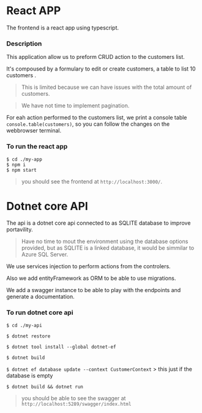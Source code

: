 # React APP

The frontend is a react app using typescript.

### Description

This application allow us to preform CRUD action to the customers list.

It's compoused by a formulary to edit or create customers, a table to list 10 customers .

> This is limited because we can have issues with the total amount of customers.

> We have not time to implement pagination.

For eah action performed to the customers list, we print a console table `console.table(customers)`, so you can follow the changes on the webbrowser terminal.

### To run the react app
```
$ cd ./my-app
$ npm i
$ npm start
```

> you should see the frontend at `http://localhost:3000/`.

# Dotnet core API

The api is a dotnet core api connected to as SQLITE database to improve portavility.

> Have no time to mout the environment using the database options provided, but as SQLITE is a linked database, it would be simmilar to Azure SQL Server.

We use services injection to perform actions from the controlers.

Also we add entityFramework as ORM to be able to use migrations.

We add a swagger instance to be able to play with the endpoints and generate a documentation.


### To run dotnet core api
`$ cd ./my-api`

`$ dotnet restore`

`$ dotnet tool install --global dotnet-ef`

`$ dotnet build`

`$ dotnet ef database update --context CustomerContext` > this just if the database is empty

`$ dotnet build && dotnet run`

> you should be able to see the swagger at `http://localhost:5289/swagger/index.html`
